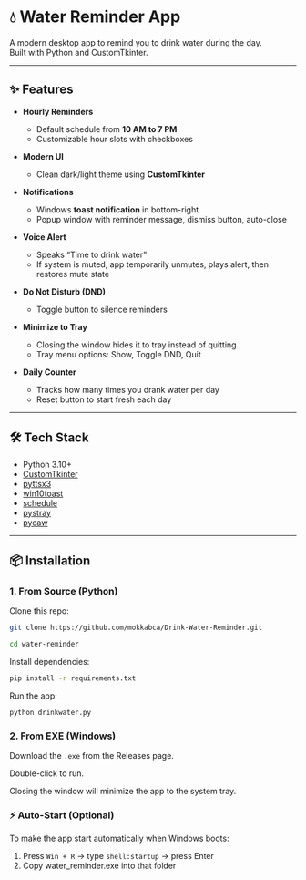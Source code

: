 # 💧 Water Reminder App  

A modern desktop app to remind you to drink water during the day.  
Built with Python and CustomTkinter.  

---

## ✨ Features  

- **Hourly Reminders**  
  - Default schedule from **10 AM to 7 PM**  
  - Customizable hour slots with checkboxes  

- **Modern UI**  
  - Clean dark/light theme using **CustomTkinter**  

- **Notifications**  
  - Windows **toast notification** in bottom-right  
  - Popup window with reminder message, dismiss button, auto-close  

- **Voice Alert**  
  - Speaks “Time to drink water”  
  - If system is muted, app temporarily unmutes, plays alert, then restores mute state  

- **Do Not Disturb (DND)**  
  - Toggle button to silence reminders  

- **Minimize to Tray**  
  - Closing the window hides it to tray instead of quitting  
  - Tray menu options: Show, Toggle DND, Quit  

- **Daily Counter**  
  - Tracks how many times you drank water per day  
  - Reset button to start fresh each day  

---

## 🛠 Tech Stack  

- Python 3.10+  
- [CustomTkinter](https://github.com/TomSchimansky/CustomTkinter)  
- [pyttsx3](https://pypi.org/project/pyttsx3/)  
- [win10toast](https://pypi.org/project/win10toast/)  
- [schedule](https://pypi.org/project/schedule/)  
- [pystray](https://pypi.org/project/pystray/)  
- [pycaw](https://github.com/AndreMiras/pycaw)  

---

## 📦 Installation  

### 1. From Source (Python)  

Clone this repo:
```bash
git clone https://github.com/mokkabca/Drink-Water-Reminder.git

cd water-reminder
```

Install dependencies:
```bash
pip install -r requirements.txt
```

Run the app:
```bash
python drinkwater.py
```


### 2. From EXE (Windows)

Download the `.exe` from the Releases page.

Double-click to run.

Closing the window will minimize the app to the system tray.


### ⚡ Auto-Start (Optional)

To make the app start automatically when Windows boots:

1. Press `Win + R` → type `shell:startup` → press Enter
2. Copy water_reminder.exe into that folder
